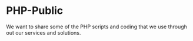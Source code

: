 # PHP-Public
We want to share some of the PHP scripts and coding that we use through out our services and solutions.
